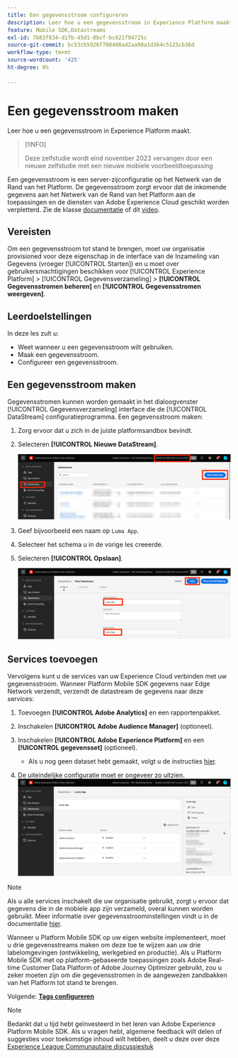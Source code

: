 ```yaml
---
title: Een gegevensstroom configureren
description: Leer hoe u een gegevensstroom in Experience Platform maakt.
feature: Mobile SDK,Datastreams
exl-id: 7b83f834-d1fb-45d1-8bcf-bc621f94725c
source-git-commit: bc53cb5926f708408a42aa98a1d364c5125cb36d
workflow-type: tm+mt
source-wordcount: '425'
ht-degree: 0%

---
```


# Een gegevensstroom maken

Leer hoe u een gegevensstroom in Experience Platform maakt.

>[!INFO]
>
> Deze zelfstudie wordt eind november 2023 vervangen door een nieuwe zelfstudie met een nieuwe mobiele voorbeeldtoepassing

Een gegevensstroom is een server-zijconfiguratie op het Netwerk van de Rand van het Platform.  De gegevensstroom zorgt ervoor dat de inkomende gegevens aan het Netwerk van de Rand van het Platform aan de toepassingen en de diensten van Adobe Experience Cloud geschikt worden verpletterd. Zie de klasse [documentatie](https://experienceleague.adobe.com/docs/experience-platform/edge/fundamentals/datastreams.html) of dit [video](https://experienceleague.adobe.com/docs/platform-learn/data-collection/edge-network/configure-datastreams.html).

## Vereisten

Om een gegevensstroom tot stand te brengen, moet uw organisatie provisioned voor deze eigenschap in de interface van de Inzameling van Gegevens (vroeger [!UICONTROL Starten]) en u moet over gebruikersmachtigingen beschikken voor [!UICONTROL Experience Platform] > [!UICONTROL Gegevensverzameling] > **[!UICONTROL Gegevensstromen beheren]** en **[!UICONTROL Gegevensstromen weergeven]**.

## Leerdoelstellingen

In deze les zult u:

* Weet wanneer u een gegevensstroom wilt gebruiken.
* Maak een gegevensstroom.
* Configureer een gegevensstroom.

## Een gegevensstroom maken

Gegevensstromen kunnen worden gemaakt in het dialoogvenster [!UICONTROL Gegevensverzameling] interface die de [!UICONTROL DataStream] configuratieprogramma. Een gegevensstroom maken:

1. Zorg ervoor dat u zich in de juiste platformsandbox bevindt.
1. Selecteren **[!UICONTROL Nieuwe DataStream]**.

   ![datastreams home](assets/mobile-datastream-new.png)

1. Geef bijvoorbeeld een naam op `Luma App`.
1. Selecteer het schema u in de vorige les creeerde.
1. Selecteren **[!UICONTROL Opslaan]**.

   ![nieuwe gegevensstromen](assets/mobile-datastream-name.png)


## Services toevoegen

Vervolgens kunt u de services van uw Experience Cloud verbinden met uw gegevensstroom. Wanneer Platform Mobile SDK gegevens naar Edge Network verzendt, verzendt de datastream de gegevens naar deze services:

1. Toevoegen **[!UICONTROL Adobe Analytics]** en een rapportenpakket.

1. Inschakelen **[!UICONTROL Adobe Audience Manager]** (optioneel).

1. Inschakelen **[!UICONTROL Adobe Experience Platform]** en een **[!UICONTROL gegevensset]** (optioneel).
   * Als u nog geen dataset hebt gemaakt, volgt u de instructies [hier](platform.md).

1. De uiteindelijke configuratie moet er ongeveer zo uitzien.
   ![gegevensstroominstellingen](assets/mobile-datastream-settings.png)


>[!NOTE]
>
>Als u alle services inschakelt die uw organisatie gebruikt, zorgt u ervoor dat gegevens die in de mobiele app zijn verzameld, overal kunnen worden gebruikt. Meer informatie over gegevensstroominstellingen vindt u in de documentatie [hier](https://experienceleague.adobe.com/docs/experience-platform/edge/fundamentals/datastreams.html#adobe-experience-platform-settings).

Wanneer u Platform Mobile SDK op uw eigen website implementeert, moet u drie gegevensstreams maken om deze toe te wijzen aan uw drie labelomgevingen (ontwikkeling, werkgebied en productie). Als u Platform Mobile SDK met op platform-gebaseerde toepassingen zoals Adobe Real-time Customer Data Platform of Adobe Journey Optimizer gebruikt, zou u zeker moeten zijn om die gegevensstromen in de aangewezen zandbakken van het Platform tot stand te brengen.

Volgende: **[Tags configureren](configure-tags.md)**

>[!NOTE]
>
>Bedankt dat u tijd hebt geïnvesteerd in het leren van Adobe Experience Platform Mobile SDK. Als u vragen hebt, algemene feedback wilt delen of suggesties voor toekomstige inhoud wilt hebben, deelt u deze over deze [Experience League Communautaire discussiestuk](https://experienceleaguecommunities.adobe.com/t5/adobe-experience-platform-data/tutorial-discussion-implement-adobe-experience-cloud-in-mobile/td-p/443796)
